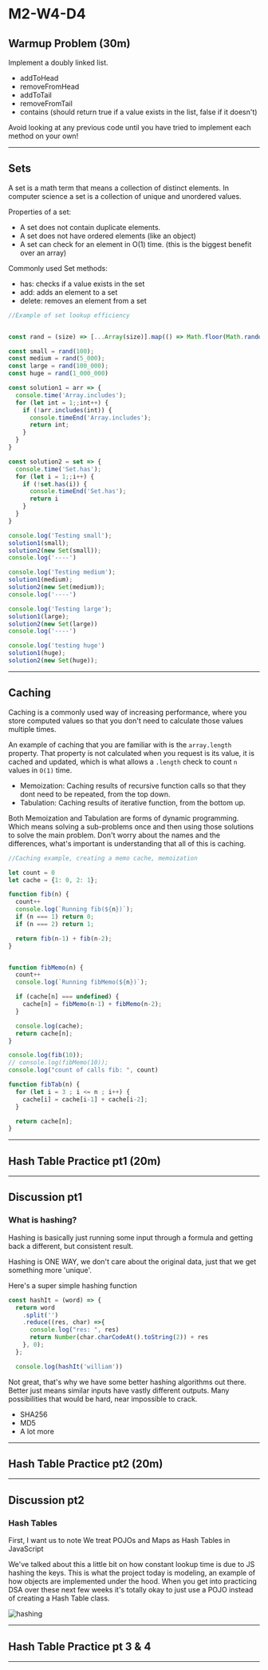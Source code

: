 # M2-W4-D4

## Warmup Problem (30m)

Implement a doubly linked list.

- addToHead
- removeFromHead
- addToTail
- removeFromTail
- contains (should return true if a value exists in the list, false if it doesn't)

Avoid looking at any previous code until you have tried to implement each method
on your own!

---

## Sets

A set is a math term that means a collection of distinct elements. In computer
science a set is a collection of unique and unordered values.

Properties of a set:

- A set does not contain duplicate elements.
- A set does not have ordered elements (like an object)
- A set can check for an element in O(1) time. (this is the biggest benefit over
  an array)

Commonly used Set methods:

- has: checks if a value exists in the set
- add: adds an element to a set
- delete: removes an element from a set

```js
//Example of set lookup efficiency


const rand = (size) => [...Array(size)].map(() => Math.floor(Math.random() * size));

const small = rand(100);
const medium = rand(5_000);
const large = rand(100_000);
const huge = rand(1_000_000)

const solution1 = arr => {
  console.time('Array.includes');
  for (let int = 1;;int++) {
    if (!arr.includes(int)) {
      console.timeEnd('Array.includes');
      return int;
    }
  }
}

const solution2 = set => {
  console.time('Set.has');
  for (let i = 1;;i++) {
    if (!set.has(i)) {
      console.timeEnd('Set.has');
      return i
    }
  }
}

console.log('Testing small');
solution1(small);
solution2(new Set(small));
console.log('----')

console.log('Testing medium');
solution1(medium);
solution2(new Set(medium));
console.log('----')

console.log('Testing large');
solution1(large);
solution2(new Set(large))
console.log('----')

console.log('testing huge')
solution1(huge);
solution2(new Set(huge));

```

---

## Caching

Caching is a commonly used way of increasing performance, where you store
computed values so that you don't need to calculate those values multiple times.

An example of caching that you are familiar with is the `array.length` property.
That property is not calculated when you request is its value, it is cached and
updated, which is what allows a `.length` check to count `n` values in `O(1)`
time.

- Memoization: Caching results of recursive function calls so that they dont need
to be repeated, from the top down.
- Tabulation: Caching results of iterative function, from the bottom up.


Both Memoization and Tabulation are forms of dynamic programming. Which means
solving a sub-problems once and then using those solutions to solve the main
problem. Don't worry about the names and the differences, what's important is
understanding that all of this is caching.

```js
//Caching example, creating a memo cache, memoization

let count = 0
let cache = {1: 0, 2: 1};

function fib(n) {
  count++
  console.log(`Running fib(${n})`);
  if (n === 1) return 0;
  if (n === 2) return 1;

  return fib(n-1) + fib(n-2);
}


function fibMemo(n) {
  count++
  console.log(`Running fibMemo(${n})`);

  if (cache[n] === undefined) {
    cache[n] = fibMemo(n-1) + fibMemo(n-2);
  }

  console.log(cache);
  return cache[n];
}

console.log(fib(10));
// console.log(fibMemo(10));
console.log("count of calls fib: ", count)

function fibTab(n) {
  for (let i = 3 ; i <= n ; i++) {
    cache[i] = cache[i-1] + cache[i-2];
  }

  return cache[n];
}
```

---

## Hash Table Practice pt1 (20m)

---

## Discussion pt1

### What is hashing?

Hashing is basically just running some input through a formula
and getting back a different, but consistent result.

Hashing is ONE WAY, we don't care about the original data, just
that we get something more 'unique'.

Here's a super simple hashing function

```js
const hashIt = (word) => {
  return word
    .split('')
    .reduce((res, char) =>{
      console.log("res: ", res)
      return Number(char.charCodeAt().toString(2)) + res
    }, 0);
  };

  console.log(hashIt('william'))
```

Not great, that's why we have some better hashing algorithms out there.
Better just means similar inputs have vastly different outputs. Many possibilities
that would be hard, near impossible to crack.

- SHA256
- MD5
- A lot more

---

## Hash Table Practice pt2 (20m)

---

## Discussion pt2

### Hash Tables

First, I want us to note We treat POJOs and Maps as Hash Tables in JavaScript

We've talked about this a little bit on how constant lookup time is due to
JS hashing the keys. This is what the project today is modeling, an example of
how objects are implemented under the hood. When you get into practicing DSA
over these next few weeks it's totally okay to just use a POJO instead of creating
a Hash Table class.

![hashing](./hashing.png)

---

## Hash Table Practice pt 3 & 4

---
